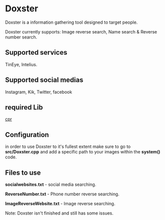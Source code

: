 # Doxster
Doxster is a information gathering tool designed to target people.

Doxster currently supports:
Image reverse search, Name search & Reverse number search.

## Supported services
TinEye, Intelius.

## Supported social medias
Instagram, Kik, Twitter, facebook


## required Lib
[cpr](https://github.com/whoshuu/cpr/)

## Configuration
in order to use Doxster to it's fullest extent make sure to go to **src/Doxster.cpp** and add a specific path to your images within the **system()** code.

## Files to use
**socialwebsites.txt**  - social media searching.

**ReverseNumber.txt**  - Phone number reverse searching.

**ImageReverseWebsite.txt**  - Image reverse searching.

Note: Doxster isn't finished and still has some issues.
